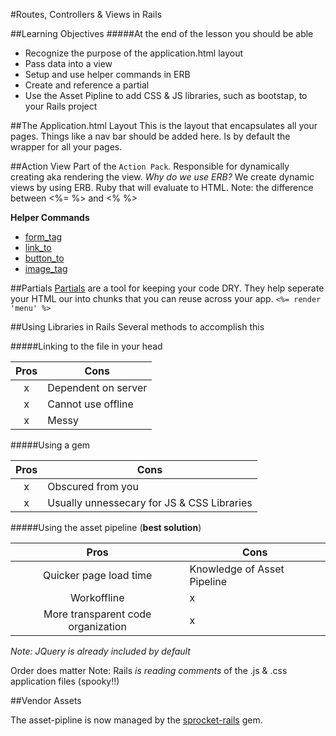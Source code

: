 #Routes, Controllers & Views in Rails

##Learning Objectives
#####At the end of the lesson you should be able 
* Recognize the purpose of the application.html layout
* Pass data into a view
* Setup and use helper commands in ERB
* Create and reference a partial
* Use the Asset Pipline to add CSS & JS libraries, such as bootstap, to your Rails project

##The Application.html Layout
This is the layout that encapsulates all your pages.
Things like a nav bar should be added here.
Is by default the wrapper for all your pages.

##Action View
Part of the `Action Pack`.
Responsible for dynamically creating aka rendering the view.
*Why do we use ERB?*
We create dynamic views by using ERB. Ruby that will evaluate to HTML.
Note: the difference between <%= %> and <% %>

**Helper Commands**

* [form_tag](http://guides.rubyonrails.org/form_helpers.html#dealing-with-basic-forms)
* [link_to](http://api.rubyonrails.org/classes/ActionView/Helpers/UrlHelper.html#method-i-link_to)
* [button_to](http://api.rubyonrails.org/classes/ActionView/Helpers/UrlHelper.html#method-i-button_to)
* [image_tag](http://api.rubyonrails.org/classes/ActionView/Helpers/AssetTagHelper.html#method-i-image_tag)

##Partials
[Partials](http://guides.rubyonrails.org/layouts_and_rendering.html#using-partials) are a tool for keeping your code DRY. They help seperate your HTML our into chunks that you can reuse across your app. 
`<%= render 'menu' %>`

##Using Libraries in Rails
Several methods to accomplish this

#####Linking to the file in your head

|Pros|Cons|
|:-:|---|
|x|Dependent on server|
|x|Cannot use offline|
|x|Messy|

#####Using a gem

|Pros|Cons|
|:-:|---|
|x|Obscured from you|
|x|Usually unnessecary for JS & CSS Libraries|
	
#####Using the asset pipeline (**best solution**)

|Pros|Cons|
|:-:|---|
|Quicker page load time|Knowledge of Asset Pipeline|
|Workoffline|x|
|More transparent code organization|x|

*Note: JQuery is already included by default*

Order does matter
Note: Rails *is reading comments* of the .js & .css application files (spooky!!)

##Vendor Assets

The asset-pipline is now managed by the [sprocket-rails](https://github.com/rails/sprockets-rails) gem.

